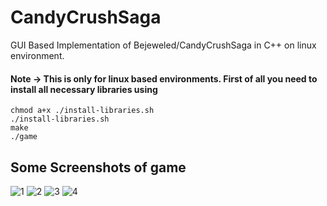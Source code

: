 # CandyCrushSaga
GUI Based Implementation of Bejeweled/CandyCrushSaga in C++ on linux environment.
#### Note -> This is only for linux based environments. First of all you need to install all necessary libraries using
```
chmod a+x ./install-libraries.sh
./install-libraries.sh
make
./game
```
## Some Screenshots of game
![1](https://user-images.githubusercontent.com/56167664/126069290-32853775-a30a-47b6-ab20-12f5e2cf1f1e.png)
![2](https://user-images.githubusercontent.com/56167664/126069291-dc1e0e24-7629-4f6b-ab0d-9b48c6846cf2.png)
![3](https://user-images.githubusercontent.com/56167664/126069292-e9bde055-04b7-449d-9507-cb93a96f71a2.png)
![4](https://user-images.githubusercontent.com/56167664/126069294-ddebd551-7002-49d2-a536-ee3110d7f8f2.png)
